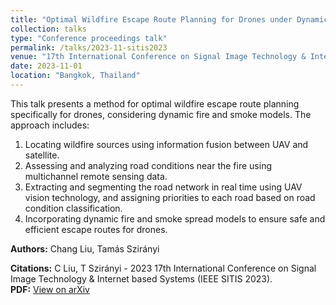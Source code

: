 ```yaml
---
title: "Optimal Wildfire Escape Route Planning for Drones under Dynamic Fire and Smoke"
collection: talks
type: "Conference proceedings talk"
permalink: /talks/2023-11-sitis2023
venue: "17th International Conference on Signal Image Technology & Internet based Systems (IEEE SITIS 2023)"
date: 2023-11-01
location: "Bangkok, Thailand"
---
```


This talk presents a method for optimal wildfire escape route planning specifically for drones, considering dynamic fire and smoke models. The approach includes:

1. Locating wildfire sources using information fusion between UAV and satellite.
2. Assessing and analyzing road conditions near the fire using multichannel remote sensing data.
3. Extracting and segmenting the road network in real time using UAV vision technology, and assigning priorities to each road based on road condition classification.
4. Incorporating dynamic fire and smoke spread models to ensure safe and efficient escape routes for drones.

**Authors:** Chang Liu, Tamás Szirányi  

**Citations:** C Liu, T Szirányi - 2023 17th International Conference on Signal Image Technology & Internet based Systems (IEEE SITIS 2023).  
**PDF:** [View on arXiv](https://arxiv.org/abs/2312.03521)  <!-- 替换为实际 arXiv PDF 链接 -->
